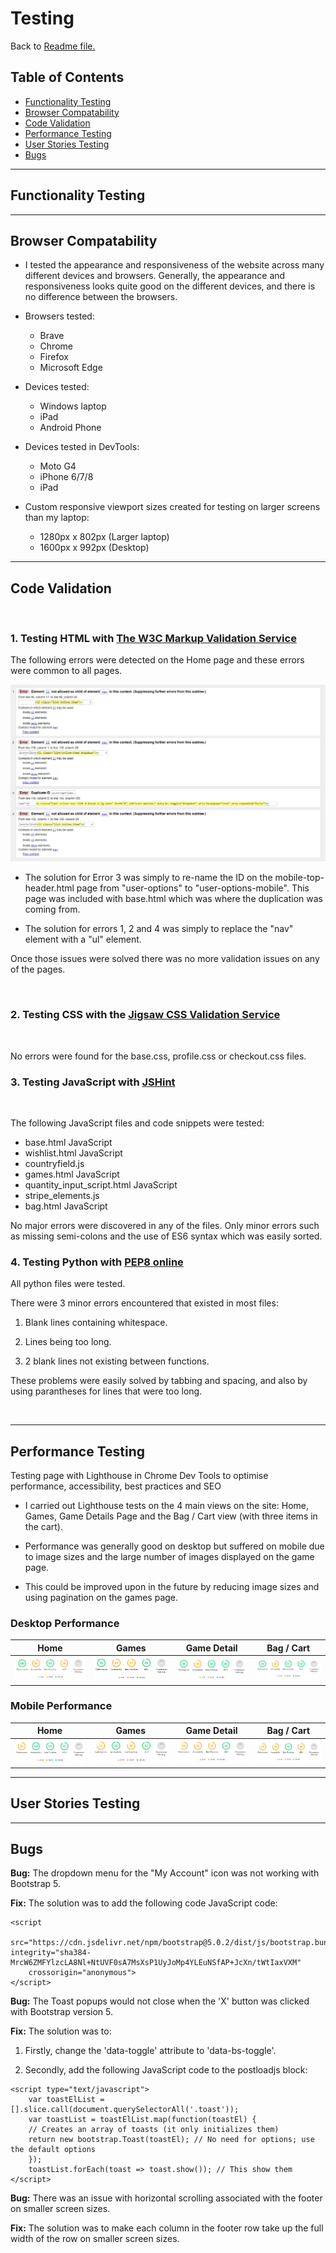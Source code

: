 # Testing

Back to [Readme file.](README.md)

## Table of Contents
- [Functionality Testing](#functionality-testing)
- [Browser Compatability](#browser-compatability)
- [Code Validation](#code-validation)
- [Performance Testing](#performance-testing)
- [User Stories Testing](#user-stories-testing)
- [Bugs](#bugs)

---
## Functionality Testing

---
## Browser Compatability

- I tested the appearance and responsiveness of the website across many different devices and browsers. Generally, the appearance and responsiveness looks quite good on the different devices, and there is no difference between the browsers.

- Browsers tested:
    - Brave
    - Chrome
    - Firefox
    - Microsoft Edge
- Devices tested:
    - Windows laptop
    - iPad
    - Android Phone
- Devices tested in DevTools:
    - Moto G4
    - iPhone 6/7/8
    - iPad
- Custom responsive viewport sizes created for testing on larger screens than my laptop:
    - 1280px x 802px (Larger laptop)
    - 1600px x 992px (Desktop)

---
## Code Validation

<br/>

### 1. Testing HTML with [The W3C Markup Validation Service](https://validator.w3.org/)

The following errors were detected on the Home page and these errors were common to all pages.

![HTML Errors Image](readme-images/html-errors.JPG)

- The solution for Error 3 was simply to re-name the ID on the mobile-top-header.html page from "user-options" to "user-options-mobile". This page was included with base.html which was where the duplication was coming from.

- The solution for errors 1, 2 and 4 was simply to replace the "nav" element with a "ul" element.

Once those issues were solved there was no more validation issues on any of the pages.

<br/>

### 2. Testing CSS with the [Jigsaw CSS Validation Service ](https://jigsaw.w3.org/css-validator/)

<br/>

No errors were found for the base.css, profile.css or checkout.css files.

### 3. Testing JavaScript with [JSHint](https://jshint.com/)

<br/>

The following JavaScript files and code snippets were tested:

- base.html JavaScript
- wishlist.html JavaScript
- countryfield.js
- games.html JavaScript
- quantity_input_script.html JavaScript
- stripe_elements.js
- bag.html JavaScript

No major errors were discovered in any of the files. Only minor errors such as missing semi-colons and the use of ES6 syntax which was easily sorted.

### 4. Testing Python with [PEP8 online](http://pep8online.com/)

All python files were tested.

There were 3 minor errors encountered that existed in most files:

1. Blank lines containing whitespace.

2. Lines being too long.

3. 2 blank lines not existing between functions.

These problems were easily solved by tabbing and spacing, and also by using parantheses for lines that were too long.

<br/>

---
## Performance Testing

Testing page with Lighthouse in Chrome Dev Tools to optimise performance, accessibility, best practices and SEO

- I carried out Lighthouse tests on the 4 main views on the site: Home, Games, Game Details Page and the Bag / Cart view (with three items in the cart).

- Performance was generally good on desktop but suffered on mobile due to image sizes and the large number of images displayed on the game page.

- This could be improved upon in the future by reducing image sizes and using pagination on the games page.

### Desktop Performance

Home | Games | Game Detail | Bag / Cart
:-------------------------:|:-------------------------:|:-------------------------:|:-------------------------:
![](readme-images/lighthouse/home-page-desktop-report.JPG) | ![](readme-images/lighthouse/games-page-desktop-report.JPG) | ![](readme-images/lighthouse/game-detail-page-desktop-report.JPG) | ![](readme-images/lighthouse/bag-page-desktop-report.JPG)

### Mobile Performance

Home | Games | Game Detail | Bag / Cart
:-------------------------:|:-------------------------:|:-------------------------:|:-------------------------:
![](readme-images/lighthouse/home-page-mobile-report.JPG) | ![](readme-images/lighthouse/games-page-mobile-report.JPG) | ![](readme-images/lighthouse/game-detail-page-mobile-report.JPG) | ![](readme-images/lighthouse/bag-page-mobile-report.JPG)

---
## User Stories Testing

---
## Bugs

**Bug:** The dropdown menu for the "My Account" icon was not working with Bootstrap 5.

**Fix:** The solution was to add the following code JavaScript code:

```
<script 
    src="https://cdn.jsdelivr.net/npm/bootstrap@5.0.2/dist/js/bootstrap.bundle.min.js" integrity="sha384-MrcW6ZMFYlzcLA8Nl+NtUVF0sA7MsXsP1UyJoMp4YLEuNSfAP+JcXn/tWtIaxVXM" 
    crossorigin="anonymous">
</script>
```

**Bug:** The Toast popups would not close when the 'X' button was clicked with Bootstrap version 5.

**Fix:** The solution was to: 

1. Firstly, change the 'data-toggle' attribute to 'data-bs-toggle'.

2. Secondly, add the following JavaScript code to the postloadjs block:

```
<script type="text/javascript">
    var toastElList = [].slice.call(document.querySelectorAll('.toast'));
    var toastList = toastElList.map(function(toastEl) {
    // Creates an array of toasts (it only initializes them)
    return new bootstrap.Toast(toastEl); // No need for options; use the default options
    });
    toastList.forEach(toast => toast.show()); // This show them
</script>
```

**Bug:** There was an issue with horizontal scrolling associated with the footer on smaller screen sizes.

**Fix:** The solution was to make each column in the footer row take up the full width of the row on smaller screen sizes.